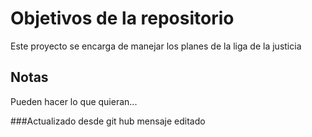 # Objetivos de la repositorio

Este proyecto se encarga de manejar los planes de la liga de la justicia


## Notas
Pueden hacer lo que quieran...

###Actualizado desde git hub
mensaje editado
